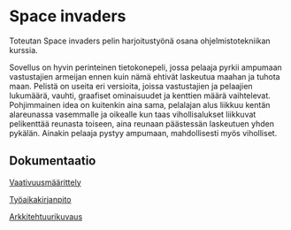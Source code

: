 # Space invaders

Toteutan Space invaders pelin harjoitustyönä osana ohjelmistotekniikan kurssia. 

Sovellus on hyvin perinteinen tietokonepeli, jossa pelaaja pyrkii ampumaan vastustajien armeijan ennen kuin nämä ehtivät laskeutua maahan ja tuhota maan. Pelistä on useita eri versioita, joissa vastustajien ja pelaajien lukumäärä, vauhti, graafiset ominaisuudet ja kenttien määrä vaihtelevat. Pohjimmainen idea on kuitenkin aina sama, pelalajan alus liikkuu kentän alareunassa vasemmalle ja oikealle kun taas vihollisalukset liikkuvat pelikenttää reunasta toiseen, aina reunaan päästessän laskeutuen yhden pykälän. Ainakin pelaaja pystyy ampumaan, mahdollisesti myös viholliset.

## Dokumentaatio

 [Vaativuusmäärittely](https://github.com/kivik-beep/ot-harjoitustyo/blob/main/dokumentaatio/vaativuusmaarittely.md)
 
 [Työaikakirjanpito](https://github.com/kivik-beep/ot-harjoitustyo/blob/main/dokumentaatio/tuntikirjanpito.md)
 
 [Arkkitehtuurikuvaus](https://github.com/kivik-beep/ot-harjoitustyo/blob/main/dokumentaatio/arkkitehtuuri.md)



